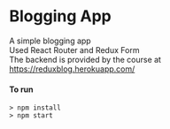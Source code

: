 # Blogging App

A simple blogging app<br>
Used React Router and Redux Form<br>
The backend is provided by the course at https://reduxblog.herokuapp.com/

#### To run
```
> npm install
> npm start
```
